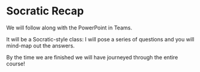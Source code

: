 # Socratic Recap

We will follow along with the PowerPoint in Teams.

It will be a Socratic-style class: I will pose a series of questions and you will mind-map out the answers.

By the time we are finished we will have journeyed through the entire course!
